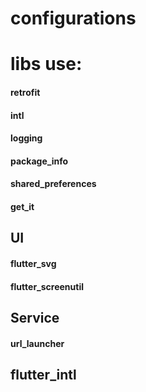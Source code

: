 # configurations

# libs use:
  #### retrofit
  #### intl
  #### logging
  #### package_info
  #### shared_preferences
  #### get_it

  ## UI
  #### flutter_svg
  #### flutter_screenutil

  ## Service
  #### url_launcher
   
  ## flutter_intl
